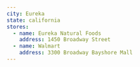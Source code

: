 ```yaml
---
city: Eureka
state: california
stores:
  - name: Eureka Natural Foods
    address: 1450 Broadway Street
  - name: Walmart
    address: 3300 Broadway Bayshore Mall
---
```

